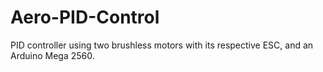 # Aero-PID-Control
PID controller using two brushless motors with its respective ESC, and an Arduino Mega 2560.
